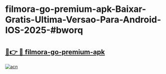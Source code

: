 # filmora-go-premium-apk-Baixar-Gratis-Ultima-Versao-Para-Android-IOS-2025-#bworq

# <h2><a href="https://ainizakaria.my?title=filmora-go-premium-apk&ref=24M">🔗👉 🔴 filmora-go-premium-apk</a></h2>

[![acn](https://github.com/user-attachments/assets/0f9c940e-d8b0-45ae-aac7-cd30a18b3e1c)](https://ainizakaria.my?title=filmora-go-premium-apk&ref=24M)

